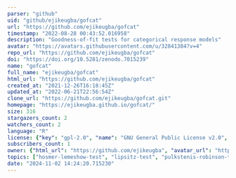 ```yaml
---
parser: "github"
uid: "github/ejikeugba/gofcat"
url: "https://github.com/ejikeugba/gofcat"
timestamp: "2022-08-28 00:43:52.016958"
description: "Goodness-of-fit tests for categorical response models"
avatar: "https://avatars.githubusercontent.com/u/32841384?v=4"
repo_url: "https://github.com/ejikeugba/gofcat"
doi: "https://doi.org/10.5281/zenodo.7015239"
name: "gofcat"
full_name: "ejikeugba/gofcat"
html_url: "https://github.com/ejikeugba/gofcat"
created_at: "2021-12-26T16:18:45Z"
updated_at: "2022-06-21T22:56:54Z"
clone_url: "https://github.com/ejikeugba/gofcat.git"
homepage: "https://ejikeugba.github.io/gofcat/"
size: 316
stargazers_count: 2
watchers_count: 2
language: "R"
license: {"key": "gpl-2.0", "name": "GNU General Public License v2.0", "spdx_id": "GPL-2.0", "url": "https://api.github.com/licenses/gpl-2.0", "node_id": "MDc6TGljZW5zZTg="}
subscribers_count: 1
owner: {"html_url": "https://github.com/ejikeugba", "avatar_url": "https://avatars.githubusercontent.com/u/32841384?v=4", "login": "ejikeugba", "type": "User"}
topics: ["hosmer-lemeshow-test", "lipsitz-test", "pulkstenis-robinson-test", "brant-test", "likelihood-ratio-test", "proportional-odds-test", "pseudo-r2", "brier-scores", "log-loss-score-metric", "misclassification", "logistic-regression", "ordinal-regression"]
date: "2024-11-02 14:24:20.715230"
---
```

